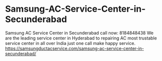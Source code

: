 # Samsung-AC-Service-Center-in-Secunderabad
Samsung AC Service Center in Secunderabad call now: 8184848438 We are the leading service center in Hyderabad to repairing AC most trustable service center in all over India just one call make happy service.   https://samsungductacservice.com/samsung-ac-service-center-in-secunderabad/
